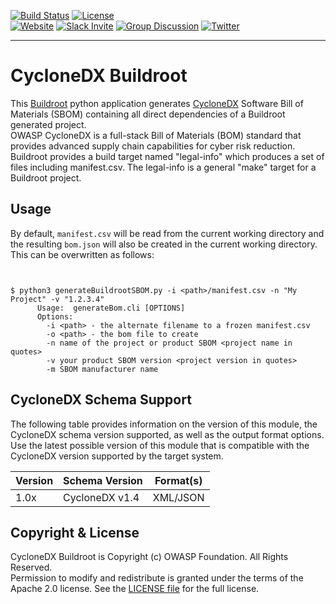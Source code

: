 [![Build Status](https://github.com/CycloneDX/cyclonedx-buildroot/workflows/CI/badge.svg)](https://github.com/CycloneDX/cyclonedx-buildroot/actions?workflow=CI)
[![License](https://img.shields.io/badge/license-Apache%202.0-brightgreen.svg)][License]  
[![Website](https://img.shields.io/badge/https://-cyclonedx.org-blue.svg)][CDX_homepage]
[![Slack Invite](https://img.shields.io/badge/Slack-Join-blue?logo=slack&labelColor=393939)](https://cyclonedx.org/slack/invite)
[![Group Discussion](https://img.shields.io/badge/discussion-groups.io-blue.svg)](https://groups.io/g/CycloneDX)
[![Twitter](https://img.shields.io/twitter/url/http/shields.io.svg?style=social&label=Follow)](https://twitter.com/CycloneDX_Spec)

----

# CycloneDX Buildroot

This [Buildroot][Buildroot_homepage] python application generates [CycloneDX][CDX_homepage] Software Bill of Materials 
(SBOM) containing all direct dependencies of a Buildroot generated project.  
OWASP CycloneDX is a full-stack Bill of Materials (BOM) standard that provides advanced supply chain capabilities for 
cyber risk reduction.
Buildroot provides a build target named "legal-info" which produces a set of files including manifest.csv. The legal-info
is a general "make" target for a Buildroot project.

## Usage

By default, `manifest.csv` will be read from the current working directory
and the resulting `bom.json` will also be created in the current working directory.  
This can be overwritten as follows:

```ShellSession

  
$ python3 generateBuildrootSBOM.py -i <path>/manifest.csv -n "My Project" -v "1.2.3.4"
      Usage:  generateBom.cli [OPTIONS]
      Options:
        -i <path> - the alternate filename to a frozen manifest.csv
        -o <path> - the bom file to create
        -n name of the project or product SBOM <project name in quotes>
        -v your product SBOM version <project version in quotes>
        -m SBOM manufacturer name
```

## CycloneDX Schema Support

The following table provides information on the version of this module, the CycloneDX schema version supported, as well as the output format options.
Use the latest possible version of this module that is compatible with the CycloneDX version supported by the target system.

| Version | Schema Version | Format(s) |
|---------|----------------|-----------|
| 1.0x | CycloneDX v1.4 | XML/JSON |

## Copyright & License

CycloneDX Buildroot is Copyright (c) OWASP Foundation. All Rights Reserved.  
Permission to modify and redistribute is granted under the terms of the Apache 2.0 license. See the [LICENSE file][License] for the full license.

[CDX_homepage]: https://cyclonedx.org
[License]: https://github.com/CycloneDX/cyclonedx-buildroot/blob/main/LICENSE
[Buildroot_homepage]: https://buildroot.org
